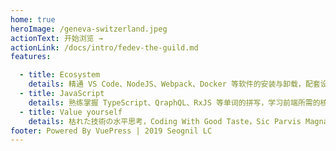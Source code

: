 ```yaml
---
home: true
heroImage: /geneva-switzerland.jpeg
actionText: 开始浏览 →
actionLink: /docs/intro/fedev-the-guild.md
features:

  - title: Ecosystem
    details: 精通 VS Code、NodeJS、Webpack、Docker 等软件的安装与卸载，配套设施也是必不可少的。
  - title: JavaScript
    details: 熟练掌握 TypeScript、QraphQL、RxJS 等单词的拼写，学习前端所需的核心语言及开发链路。
  - title: Value yourself
    details: 枯れた技術の水平思考，Coding With Good Taste，Sic Parvis Magna。
footer: Powered By VuePress | 2019 Seognil LC
---
```

